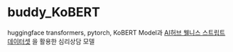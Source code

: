 # buddy_KoBERT
 huggingface transformers, pytorch, KoBERT Model과 [AI허브 웰니스 스트립트 데이터셋](https://aihub.or.kr/keti_data_board/language_intelligence) 을 활용한 심리상담 모델
